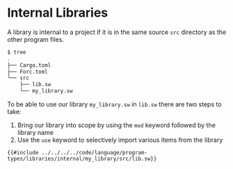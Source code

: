 # Internal Libraries

A library is internal to a project if it is in the same source `src` directory as the other program files.

```bash
$ tree
.
├── Cargo.toml
├── Forc.toml
└── src
    ├── lib.sw
    └── my_library.sw
```

To be able to use our library `my_library.sw` in `lib.sw` there are two steps to take:

1. Bring our library into scope by using the `mod` keyword followed by the library name
2. Use the `use` keyword to selectively import various items from the library

```sway
{{#include ../../../../code/language/program-types/libraries/internal/my_library/src/lib.sw}}
```
